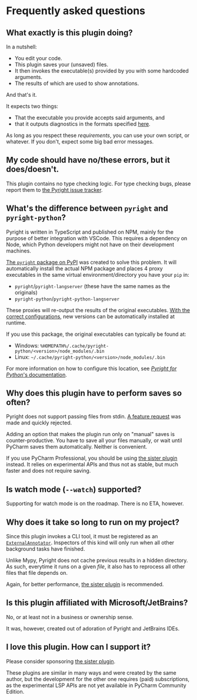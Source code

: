 # Frequently asked questions


## What exactly is this plugin doing?

In a nutshell:

* You edit your code.
* This plugin saves your (unsaved) files.
* It then invokes the executable(s) provided by you
  with some hardcoded arguments.
* The results of which are used to show annotations.

And that's it.

It expects two things:

* That the executable you provide accepts said arguments, and
* that it outputs diagnostics in the formats specified [here][1].

As long as you respect these <em>requirements</em>,
you can use your own script, or whatever.
If you don't, expect some big bad error messages.


## My code should have no/these errors, but it does/doesn't.

This plugin contains no type checking logic.
For type checking bugs, please report them to [the Pyright issue tracker][2].


## What's the difference between `pyright` and `pyright-python`?

Pyright is written in TypeScript and published on NPM,
mainly for the purpose of better integration with VSCode.
This requires a dependency on Node, which Python developers
might not have on their development machines.

[The `pyright` package on PyPI][3] was created to solve this problem.
It will automatically install the actual NPM package and
places 4 proxy executables in the same virtual environment/directory
you have your `pip` in:

* `pyright`/`pyright-langserver` (these have the same names as the originals)
* `pyright-python`/`pyright-python-langserver`

These proxies will re-output the results of the original executables.
[With the correct configurations][4],
new versions can be automatically installed at runtime.

If you use this package, the original executables can typically be found at:

* Windows: `%HOMEPATH%/.cache/pyright-python/<version>/node_modules/.bin`
* Linux: `~/.cache/pyright-python/<version>/node_modules/.bin`

For more information on how to configure this location,
see [*Pyright for Python*'s documentation][5].


## Why does this plugin have to perform saves so often?

Pyright does not support passing files from stdin.
[A feature request][6] was made and quickly rejected.

Adding an option that makes the plugin run only on "manual" saves
is counter-productive. You have to save all your files manually,
or wait until PyCharm saves them automatically. Neither is convenient.

If you use PyCharm Professional, you should be using
[the sister plugin][7] instead. It relies on experimental APIs and
thus not as stable, but much faster and does not require saving.


## Is watch mode (`--watch`) supported?

Supporting for watch mode is on the roadmap.
There is no ETA, however.


## Why does it take so long to run on my project?

Since this plugin invokes a CLI tool, it must be registered
as an [`ExternalAnnotator`][8]. Inspectors of this kind will
only run when all other background tasks have finished.

Unlike Mypy, Pyright does not cache previous results in a hidden directory.
As such, everytime it runs on a given <em>file</em>, it also has to reprocess
all other files that file depends on.

Again, for better performance, [the sister plugin][7] is recommended.


## Is this plugin affiliated with Microsoft/JetBrains?

No, or at least not in a business or ownership sense.

It was, however, created out of adoration of Pyright and JetBrains IDEs.


## I love this plugin. How can I support it?

Please consider sponsoring [the sister plugin][7].

These plugins are similar in many ways and were created by the same author,
but the development for the other one requires (paid) subscriptions,
as the experimental LSP APIs are not yet available in PyCharm Community Edition.


  [1]: https://microsoft.github.io/pyright/#/command-line?id=json-output
  [2]: https://github.com/microsoft/pyright/issues
  [3]: https://pypi.org/project/pyright/
  [4]: https://github.com/RobertCraigie/pyright-python/blob/HEAD/README.md#automatically-keeping-pyright-up-to-date
  [5]: https://github.com/RobertCraigie/pyright-python/blob/HEAD/README.md#modify-npm-package-location
  [6]: https://github.com/microsoft/pyright/issues/7282
  [7]: https://github.com/InSyncWithFoo/pyright-langserver-for-pycharm
  [8]: https://plugins.jetbrains.com/docs/intellij/syntax-highlighting-and-error-highlighting.html#external-annotator
